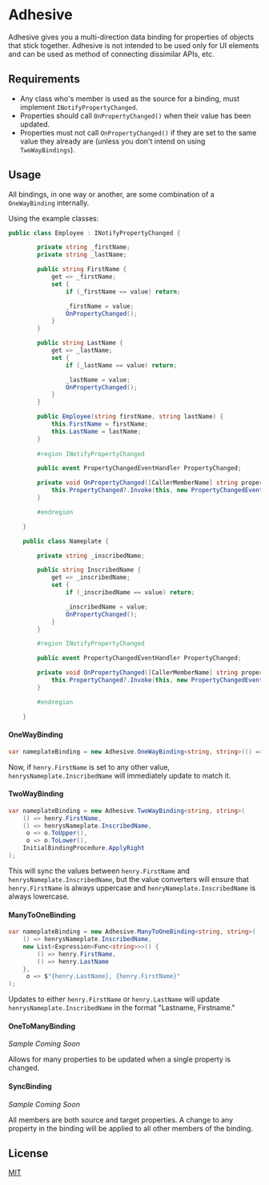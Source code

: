 ﻿# Adhesive

Adhesive gives you a multi-direction data binding for properties of objects that stick together.  Adhesive is not intended to be used only for UI elements and can be used as method of connecting dissimilar APIs, etc.

## Requirements

- Any class who's member is used as the source for a binding, must implement `INotifyPropertyChanged`.
- Properties should call `OnPropertyChanged()` when their value has been updated.
- Properties must not call `OnPropertyChanged()` if they are set to the same value they already are (unless you don't intend on using `TwoWayBindings`).

## Usage

All bindings, in one way or another, are some combination of a `OneWayBinding` internally.

Using the example classes:
```C#
public class Employee : INotifyPropertyChanged {

        private string _firstName;
        private string _lastName;

        public string FirstName {
            get => _firstName;
            set {
                if (_firstName == value) return;

                _firstName = value;
                OnPropertyChanged();
            }
        }

        public string LastName {
            get => _lastName;
            set {
                if (_lastName == value) return;

                _lastName = value;
                OnPropertyChanged();
            }
        }

        public Employee(string firstName, string lastName) {
            this.FirstName = firstName;
            this.LastName = lastName;
        }
        
        #region INotifyPropertyChanged

        public event PropertyChangedEventHandler PropertyChanged;

        private void OnPropertyChanged([CallerMemberName] string propertyName = null) {
            this.PropertyChanged?.Invoke(this, new PropertyChangedEventArgs(propertyName));
        }

        #endregion

    }

    public class Nameplate {

        private string _inscribedName;

        public string InscribedName {
            get => _inscribedName;
            set {
                if (_inscribedName == value) return;

                _inscribedName = value;
                OnPropertyChanged();
            }
        }

        #region INotifyPropertyChanged

        public event PropertyChangedEventHandler PropertyChanged;

        private void OnPropertyChanged([CallerMemberName] string propertyName = null) {
            this.PropertyChanged?.Invoke(this, new PropertyChangedEventArgs(propertyName));
        }

        #endregion

    }
```

#### OneWayBinding
```C#
var nameplateBinding = new Adhesive.OneWayBinding<string, string>(() => henrysNameplate.InscribedName, () => henry.FirstName);
```

Now, if `henry.FirstName` is set to any other value, `henrysNameplate.InscribedName` will immediately update to match it.


#### TwoWayBinding
```C#
var nameplateBinding = new Adhesive.TwoWayBinding<string, string>(
	() => henry.FirstName, 
	() => henrysNameplate.InscribedName, 
	 o => o.ToUpper(), 
	 o => o.ToLower(), 
	InitialBindingProcedure.ApplyRight
);
```

This will sync the values between `henry.FirstName` and `henrysNameplate.InscribedName`, but the value converters will ensure that `henry.FirstName` is always uppercase and `henryNameplate.InscribedName` is always lowercase.

#### ManyToOneBinding
```C#
var nameplateBinding = new Adhesive.ManyToOneBinding<string, string>(
	() => henrysNameplate.InscribedName,
	new List<Expression<Func<string>>>() {
		() => henry.FirstName,
		() => henry.LastName
	},
	 o => $"{henry.LastName}, {henry.FirstName}"
);
```

Updates to either `henry.FirstName` or `henry.LastName` will update `henrysNameplate.InscribedName` in the format "Lastname, Firstname."


#### OneToManyBinding
*Sample Coming Soon*

Allows for many properties to be updated when a single property is changed.


#### SyncBinding
*Sample Coming Soon*

All members are both source and target properties.  A change to any property in the binding will be applied to all other members of the binding.


## License
[MIT](https://choosealicense.com/licenses/mit/)